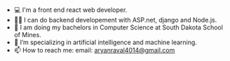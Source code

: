 - 💻 I'm a front end react web developer.
- 🧑‍💻 I can do backend developement with ASP.net, django and Node.js.
- 🏫 I am doing my bachelors in Computer Science at South Dakota School of Mines.
- 🤖 I’m specializing in artificial intelligence and machine learning.
- 📫 How to reach me: email: aryanraval4014@gmail.com

